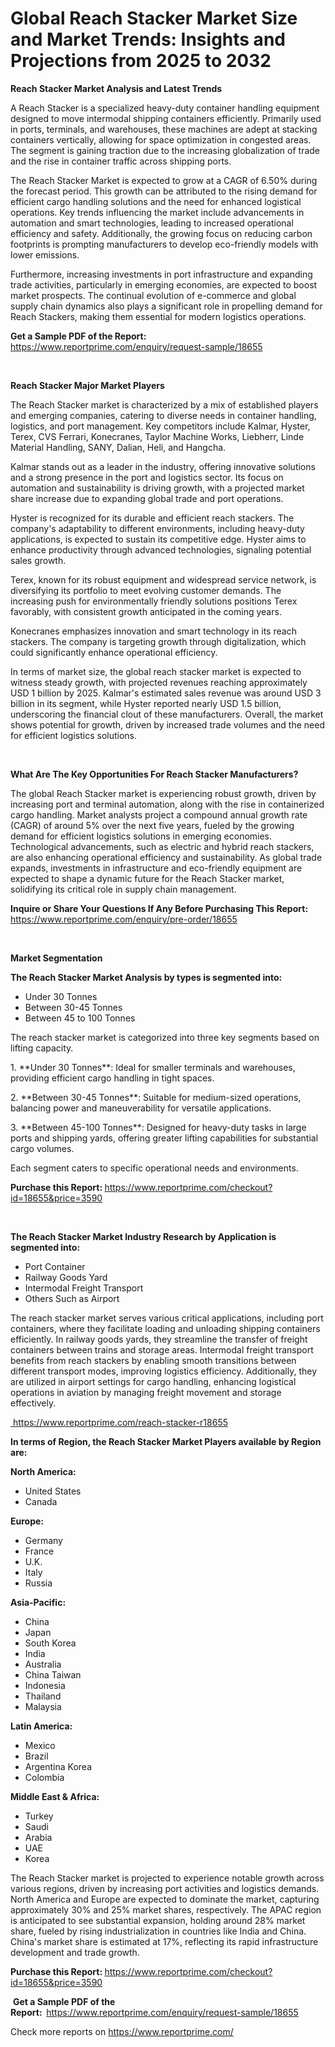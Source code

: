 <p><h1>Global Reach Stacker Market Size and Market Trends: Insights and Projections from 2025 to 2032</h1></p><p><strong>Reach Stacker Market Analysis and Latest Trends</strong></p>
<p><p>A Reach Stacker is a specialized heavy-duty container handling equipment designed to move intermodal shipping containers efficiently. Primarily used in ports, terminals, and warehouses, these machines are adept at stacking containers vertically, allowing for space optimization in congested areas. The segment is gaining traction due to the increasing globalization of trade and the rise in container traffic across shipping ports.</p><p>The Reach Stacker Market is expected to grow at a CAGR of 6.50% during the forecast period. This growth can be attributed to the rising demand for efficient cargo handling solutions and the need for enhanced logistical operations. Key trends influencing the market include advancements in automation and smart technologies, leading to increased operational efficiency and safety. Additionally, the growing focus on reducing carbon footprints is prompting manufacturers to develop eco-friendly models with lower emissions.</p><p>Furthermore, increasing investments in port infrastructure and expanding trade activities, particularly in emerging economies, are expected to boost market prospects. The continual evolution of e-commerce and global supply chain dynamics also plays a significant role in propelling demand for Reach Stackers, making them essential for modern logistics operations.</p></p>
<p><strong>Get a Sample PDF of the Report:&nbsp;</strong> <a href="https://www.reportprime.com/enquiry/request-sample/18655?utm_campaign=2958&utm_medium=2&utm_source=Github&utm_content=ia&utm_term=19032025&utm_id=reach-stacker">https://www.reportprime.com/enquiry/request-sample/18655</a></p>
<p>&nbsp;</p>
<p><strong>Reach Stacker Major Market Players</strong></p>
<p><p>The Reach Stacker market is characterized by a mix of established players and emerging companies, catering to diverse needs in container handling, logistics, and port management. Key competitors include Kalmar, Hyster, Terex, CVS Ferrari, Konecranes, Taylor Machine Works, Liebherr, Linde Material Handling, SANY, Dalian, Heli, and Hangcha.</p><p>Kalmar stands out as a leader in the industry, offering innovative solutions and a strong presence in the port and logistics sector. Its focus on automation and sustainability is driving growth, with a projected market share increase due to expanding global trade and port operations.</p><p>Hyster is recognized for its durable and efficient reach stackers. The company's adaptability to different environments, including heavy-duty applications, is expected to sustain its competitive edge. Hyster aims to enhance productivity through advanced technologies, signaling potential sales growth.</p><p>Terex, known for its robust equipment and widespread service network, is diversifying its portfolio to meet evolving customer demands. The increasing push for environmentally friendly solutions positions Terex favorably, with consistent growth anticipated in the coming years.</p><p>Konecranes emphasizes innovation and smart technology in its reach stackers. The company is targeting growth through digitalization, which could significantly enhance operational efficiency. </p><p>In terms of market size, the global reach stacker market is expected to witness steady growth, with projected revenues reaching approximately USD 1 billion by 2025. Kalmar's estimated sales revenue was around USD 3 billion in its segment, while Hyster reported nearly USD 1.5 billion, underscoring the financial clout of these manufacturers. Overall, the market shows potential for growth, driven by increased trade volumes and the need for efficient logistics solutions.</p></p>
<p>&nbsp;</p>
<p><strong>What Are The Key Opportunities For Reach Stacker Manufacturers?</strong></p>
<p><p>The global Reach Stacker market is experiencing robust growth, driven by increasing port and terminal automation, along with the rise in containerized cargo handling. Market analysts project a compound annual growth rate (CAGR) of around 5% over the next five years, fueled by the growing demand for efficient logistics solutions in emerging economies. Technological advancements, such as electric and hybrid reach stackers, are also enhancing operational efficiency and sustainability. As global trade expands, investments in infrastructure and eco-friendly equipment are expected to shape a dynamic future for the Reach Stacker market, solidifying its critical role in supply chain management.</p></p>
<p><strong>Inquire or Share Your Questions If Any Before Purchasing This Report:</strong> <a href="https://www.reportprime.com/enquiry/pre-order/18655?utm_campaign=2958&utm_medium=2&utm_source=Github&utm_content=ia&utm_term=19032025&utm_id=reach-stacker">https://www.reportprime.com/enquiry/pre-order/18655</a></p>
<p>&nbsp;</p>
<p><strong>Market Segmentation</strong></p>
<p><strong>The Reach Stacker Market Analysis by types is segmented into:</strong></p>
<p><ul><li>Under 30 Tonnes</li><li>Between 30-45 Tonnes</li><li>Between 45 to 100 Tonnes</li></ul></p>
<p><p>The reach stacker market is categorized into three key segments based on lifting capacity. </p><p>1. **Under 30 Tonnes**: Ideal for smaller terminals and warehouses, providing efficient cargo handling in tight spaces.</p><p>   </p><p>2. **Between 30-45 Tonnes**: Suitable for medium-sized operations, balancing power and maneuverability for versatile applications.</p><p>3. **Between 45-100 Tonnes**: Designed for heavy-duty tasks in large ports and shipping yards, offering greater lifting capabilities for substantial cargo volumes. </p><p>Each segment caters to specific operational needs and environments.</p></p>
<p><strong>Purchase this Report:&nbsp;</strong><a href="https://www.reportprime.com/checkout?id=18655&price=3590&utm_campaign=2958&utm_medium=2&utm_source=Github&utm_content=ia&utm_term=19032025&utm_id=reach-stacker">https://www.reportprime.com/checkout?id=18655&price=3590</a></p>
<p>&nbsp;</p>
<p><strong>The Reach Stacker Market Industry Research by Application is segmented into:</strong></p>
<p><ul><li>Port Container</li><li>Railway Goods Yard</li><li>Intermodal Freight Transport</li><li>Others Such as Airport</li></ul></p>
<p><p>The reach stacker market serves various critical applications, including port containers, where they facilitate loading and unloading shipping containers efficiently. In railway goods yards, they streamline the transfer of freight containers between trains and storage areas. Intermodal freight transport benefits from reach stackers by enabling smooth transitions between different transport modes, improving logistics efficiency. Additionally, they are utilized in airport settings for cargo handling, enhancing logistical operations in aviation by managing freight movement and storage effectively.</p></p>
<p><a href="https://www.reportprime.com/reach-stacker-r18655?utm_campaign=2958&utm_medium=2&utm_source=Github&utm_content=ia&utm_term=19032025&utm_id=reach-stacker">&nbsp;https://www.reportprime.com/reach-stacker-r18655</a></p>
<p><strong>In terms of Region, the Reach Stacker Market Players available by Region are:</strong></p>
<p>
    <p> <strong> North America: </strong>
        <ul>
            <li>United States</li>
            <li>Canada</li>
        </ul>
        </p> 
    <p> <strong> Europe: </strong>
        <ul>
            <li>Germany</li>
            <li>France</li>
            <li>U.K.</li>
            <li>Italy</li>
            <li>Russia</li>
        </ul>
        </p> 
    <p> <strong> Asia-Pacific: </strong>
        <ul>
            <li>China</li>
            <li>Japan</li>
            <li>South Korea</li>
            <li>India</li>
            <li>Australia</li>
            <li>China Taiwan</li>
            <li>Indonesia</li>
            <li>Thailand</li>
            <li>Malaysia</li>
        </ul>
        </p> 
    <p> <strong> Latin America: </strong>
        <ul>
            <li>Mexico</li>
            <li>Brazil</li>
            <li>Argentina Korea</li>
            <li>Colombia</li>
        </ul>
        </p> 
    <p> <strong> Middle East & Africa: </strong>
        <ul>
            <li>Turkey</li>
            <li>Saudi</li>
            <li>Arabia</li>
            <li>UAE</li>
            <li>Korea</li>
        </ul>
    </p>
    </p>
<p><p>The Reach Stacker market is projected to experience notable growth across various regions, driven by increasing port activities and logistics demands. North America and Europe are expected to dominate the market, capturing approximately 30% and 25% market shares, respectively. The APAC region is anticipated to see substantial expansion, holding around 28% market share, fueled by rising industrialization in countries like India and China. China's market share is estimated at 17%, reflecting its rapid infrastructure development and trade growth.</p></p>
<p><strong>Purchase this Report: </strong><a href="https://www.reportprime.com/checkout?id=18655&price=3590&utm_campaign=2958&utm_medium=2&utm_source=Github&utm_content=ia&utm_term=19032025&utm_id=reach-stacker">https://www.reportprime.com/checkout?id=18655&price=3590</a></p>
<p>&nbsp;<strong>Get a Sample PDF of the Report:&nbsp;&nbsp;</strong><a href="https://www.reportprime.com/enquiry/request-sample/18655?utm_campaign=2958&utm_medium=2&utm_source=Github&utm_content=ia&utm_term=19032025&utm_id=reach-stacker">https://www.reportprime.com/enquiry/request-sample/18655</a></p>
<p><strong></strong></p>
<p>Check more reports on <a href="https://www.reportprime.com/?utm_campaign=2958&utm_medium=2&utm_source=Github&utm_content=ia&utm_term=19032025&utm_id=reach-stacker">https://www.reportprime.com/</a></p>